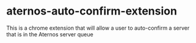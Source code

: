 # aternos-auto-confirm-extension
This is a chrome extension that will allow a user to auto-confirm a server that is in the Aternos server queue 
